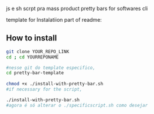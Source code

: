 js e sh scrpt pra mass product pretty bars for softwares cli




template for Instalatiion part of readme:




## How to install
```bash
git clone YOUR_REPO_LINK
cd ; cd YOURREPONAME

#nesse git do template especifico,
cd pretty-bar-template
 
chmod +x ./install-with-pretty-bar.sh
#if necessary for the script,

./install-with-pretty-bar.sh
#agora é só alterar o ./specificscript.sh como desejar

```

